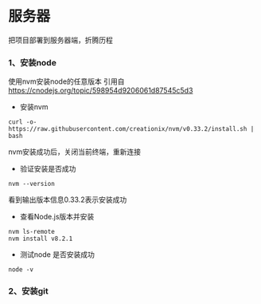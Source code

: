服务器
===
把项目部署到服务器端，折腾历程

### 1、安装node
使用nvm安装node的任意版本
引用自 https://cnodejs.org/topic/598954d9206061d87545c5d3

 *   安装nvm

```
curl -o- https://raw.githubusercontent.com/creationix/nvm/v0.33.2/install.sh | bash
```
nvm安装成功后，关闭当前终端，重新连接 
* 验证安装是否成功
```
nvm --version
```
看到输出版本信息0.33.2表示安装成功

*   查看Node.js版本并安装
```
nvm ls-remote 
nvm install v8.2.1
```
* 测试node 是否安装成功
```
node -v
```
### 2、安装git

